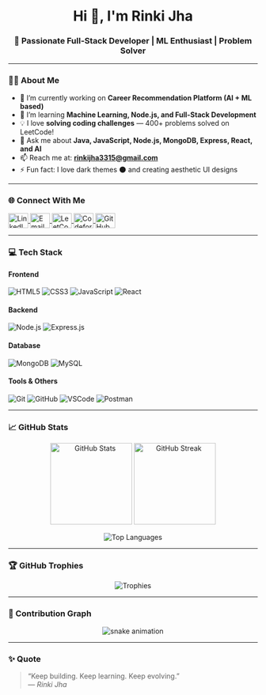 <h1 align="center">Hi 👋, I'm Rinki Jha</h1>
<h3 align="center">🚀 Passionate Full-Stack Developer | ML Enthusiast | Problem Solver</h3>

---

### 👩‍💻 About Me  
- 🔭 I’m currently working on **Career Recommendation Platform (AI + ML based)**  
- 🌱 I’m learning **Machine Learning, Node.js, and Full-Stack Development**  
- 💡 I love **solving coding challenges** — 400+ problems solved on LeetCode!  
- 💬 Ask me about **Java, JavaScript, Node.js, MongoDB, Express, React, and AI**  
- 📫 Reach me at: **[rinkijha3315@gmail.com](mailto:rinkijha3315@gmail.com)**  
- ⚡ Fun fact: I love dark themes 🌑 and creating aesthetic UI designs  

---

### 🌐 Connect With Me  
<p align="left">
<a href="https://www.linkedin.com/in/rinki-jha-b2a0a4325" target="blank">
  <img align="center" src="https://cdn.jsdelivr.net/gh/devicons/devicon/icons/linkedin/linkedin-original.svg" alt="LinkedIn" height="30" width="40" />
</a>
<a href="mailto:rinkijha3315@gmail.com" target="blank">
  <img align="center" src="https://cdn.jsdelivr.net/gh/devicons/devicon/icons/google/google-original.svg" alt="Email" height="30" width="40" />
</a>
<a href="https://leetcode.com/u/Rinki_Jha/" target="blank">
  <img align="center" src="https://cdn.jsdelivr.net/gh/simple-icons/simple-icons/icons/leetcode.svg" alt="LeetCode" height="30" width="40" />
</a>
<a href="https://codeforces.com/profile/Rinki_Jha" target="blank">
  <img align="center" src="https://cdn.jsdelivr.net/gh/simple-icons/simple-icons/icons/codeforces.svg" alt="Codeforces" height="30" width="40" />
</a>
<a href="https://github.com/Rinki4738" target="blank">
  <img align="center" src="https://cdn.jsdelivr.net/gh/devicons/devicon/icons/github/github-original.svg" alt="GitHub" height="30" width="40" />
</a>
</p>

---

### 💻 Tech Stack  
#### Frontend  
![HTML5](https://img.shields.io/badge/HTML5-E34F26?style=for-the-badge&logo=html5&logoColor=white)
![CSS3](https://img.shields.io/badge/CSS3-1572B6?style=for-the-badge&logo=css3&logoColor=white)
![JavaScript](https://img.shields.io/badge/JavaScript-323330?style=for-the-badge&logo=javascript&logoColor=F7DF1E)
![React](https://img.shields.io/badge/React-20232A?style=for-the-badge&logo=react&logoColor=61DAFB)

#### Backend  
![Node.js](https://img.shields.io/badge/Node.js-43853D?style=for-the-badge&logo=node-dot-js&logoColor=white)
![Express.js](https://img.shields.io/badge/Express.js-404D59?style=for-the-badge)

#### Database  
![MongoDB](https://img.shields.io/badge/MongoDB-4EA94B?style=for-the-badge&logo=mongodb&logoColor=white)
![MySQL](https://img.shields.io/badge/MySQL-00758F?style=for-the-badge&logo=mysql&logoColor=white)

#### Tools & Others  
![Git](https://img.shields.io/badge/Git-F1502F?style=for-the-badge&logo=git&logoColor=white)
![GitHub](https://img.shields.io/badge/GitHub-121011?style=for-the-badge&logo=github&logoColor=white)
![VSCode](https://img.shields.io/badge/VSCode-0078D4?style=for-the-badge&logo=visualstudiocode&logoColor=white)
![Postman](https://img.shields.io/badge/Postman-F76935?style=for-the-badge&logo=postman&logoColor=white)

---

### 📈 GitHub Stats  
<p align="center">
  <img src="https://github-readme-stats.vercel.app/api?username=Rinki4738&show_icons=true&theme=tokyonight" alt="GitHub Stats" height="165"/>
  <img src="https://github-readme-streak-stats.herokuapp.com/?user=Rinki4738&theme=tokyonight" alt="GitHub Streak" height="165"/>
</p>

<p align="center">
  <img src="https://github-readme-stats.vercel.app/api/top-langs/?username=Rinki4738&layout=compact&theme=tokyonight" alt="Top Languages" />
</p>

---

### 🏆 GitHub Trophies  
<p align="center">
  <img src="https://github-profile-trophy.vercel.app/?username=Rinki4738&theme=onedark&no-frame=true&row=1&column=6" alt="Trophies"/>
</p>

---

### 🐍 Contribution Graph  
<p align="center">
  <img src="https://raw.githubusercontent.com/Rinki4738/Rinki4738/output/github-contribution-grid-snake.svg" alt="snake animation" />
</p>

---

### ✨ Quote  
> “Keep building. Keep learning. Keep evolving.”  
> — *Rinki Jha*
